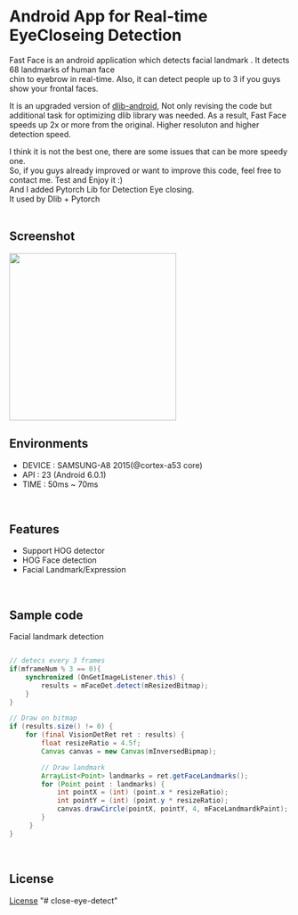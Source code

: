 # Android App for Real-time EyeCloseing Detection

Fast Face is an android application which detects facial landmark . It detects 68 landmarks of human face <br />
chin to eyebrow in real-time. Also, it can detect people up to 3 if you guys show your frontal faces. <br /> 

It is an upgraded version of [dlib-android](https://github.com/tzutalin/dlib-android), Not only revising the code but additional task for optimizing dlib library was needed. 
As a result, Fast Face speeds up 2x or more from the original. Higher resoluton and higher detection speed.<br />

I think it is not the best one, there are some issues that can be more speedy one. <br />
So, if you guys already improved or want to improve this code, feel free to contact me. Test and Enjoy it :) <br />
And I added Pytorch Lib for Detection Eye closing.<br />
It used by Dlib + Pytorch<br />
<br />

## Screenshot
<img src="demo/demo.png" width="300">
<br />

## Environments
* DEVICE : SAMSUNG-A8 2015(@cortex-a53 core)
* API    : 23 (Android 6.0.1)
* TIME   : 50ms ~ 70ms
<br />

## Features

* Support HOG detector
* HOG Face detection
* Facial Landmark/Expression
<br />

## Sample code

Facial landmark detection
```java

// detecs every 3 frames
if(mframeNum % 3 == 0){
    synchronized (OnGetImageListener.this) {
        results = mFaceDet.detect(mResizedBitmap);
    }
}

// Draw on bitmap
if (results.size() != 0) {
    for (final VisionDetRet ret : results) {
        float resizeRatio = 4.5f;
        Canvas canvas = new Canvas(mInversedBipmap);

        // Draw landmark
        ArrayList<Point> landmarks = ret.getFaceLandmarks();
        for (Point point : landmarks) {
            int pointX = (int) (point.x * resizeRatio);
            int pointY = (int) (point.y * resizeRatio);
            canvas.drawCircle(pointX, pointY, 4, mFaceLandmardkPaint);
        }
     }
}
```
<br />

## License
[License](LICENSE.md)
"# close-eye-detect" 
